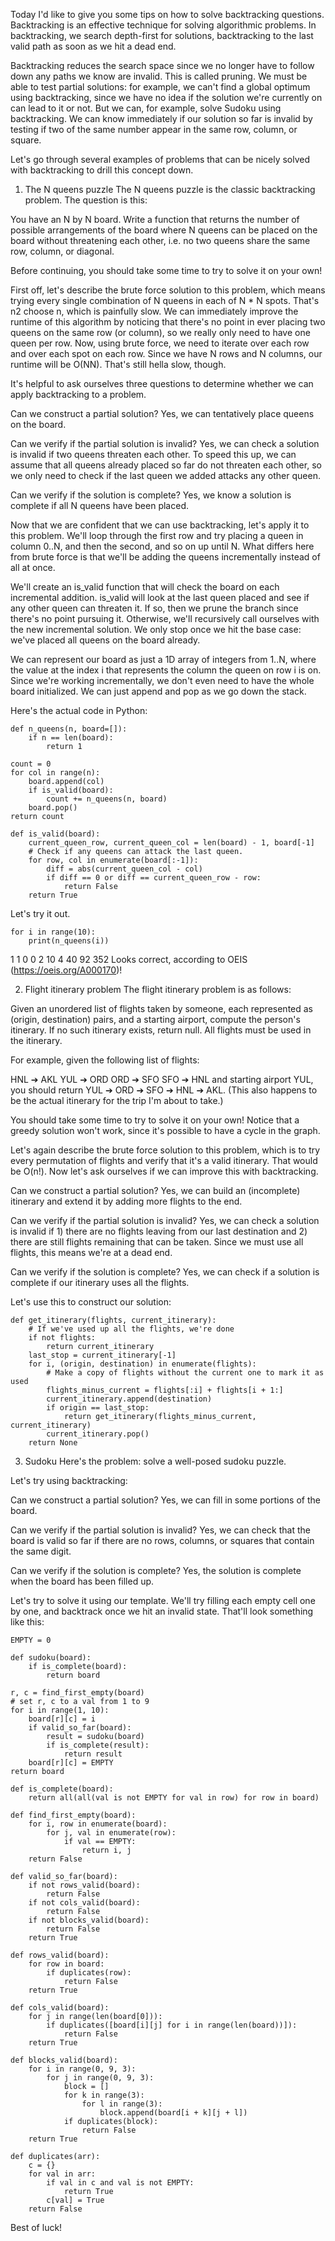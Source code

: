Today I'd like to give you some tips on how to solve backtracking questions. Backtracking is an effective technique for solving algorithmic problems. In backtracking, we search depth-first for solutions, backtracking to the last valid path as soon as we hit a dead end.

Backtracking reduces the search space since we no longer have to follow down any paths we know are invalid. This is called pruning. We must be able to test partial solutions: for example, we can't find a global optimum using backtracking, since we have no idea if the solution we're currently on can lead to it or not. But we can, for example, solve Sudoku using backtracking. We can know immediately if our solution so far is invalid by testing if two of the same number appear in the same row, column, or square.

Let's go through several examples of problems that can be nicely solved with backtracking to drill this concept down.

1. The N queens puzzle
The N queens puzzle is the classic backtracking problem. The question is this:

You have an N by N board. Write a function that returns the number of possible arrangements of the board where N queens can be placed on the board without threatening each other, i.e. no two queens share the same row, column, or diagonal.

Before continuing, you should take some time to try to solve it on your own!

First off, let's describe the brute force solution to this problem, which means trying every single combination of N queens in each of N * N spots. That's n2 choose n, which is painfully slow. We can immediately improve the runtime of this algorithm by noticing that there's no point in ever placing two queens on the same row (or column), so we really only need to have one queen per row. Now, using brute force, we need to iterate over each row and over each spot on each row. Since we have N rows and N columns, our runtime will be O(NN). That's still hella slow, though.

It's helpful to ask ourselves three questions to determine whether we can apply backtracking to a problem.

Can we construct a partial solution?
Yes, we can tentatively place queens on the board.

Can we verify if the partial solution is invalid?
Yes, we can check a solution is invalid if two queens threaten each other. To speed this up, we can assume that all queens already placed so far do not threaten each other, so we only need to check if the last queen we added attacks any other queen.

Can we verify if the solution is complete?
Yes, we know a solution is complete if all N queens have been placed.

Now that we are confident that we can use backtracking, let's apply it to this problem. We'll loop through the first row and try placing a queen in column 0..N, and then the second, and so on up until N. What differs here from brute force is that we'll be adding the queens incrementally instead of all at once.

We'll create an is_valid function that will check the board on each incremental addition. is_valid will look at the last queen placed and see if any other queen can threaten it. If so, then we prune the branch since there's no point pursuing it. Otherwise, we'll recursively call ourselves with the new incremental solution. We only stop once we hit the base case: we've placed all queens on the board already.

We can represent our board as just a 1D array of integers from 1..N, where the value at the index i that represents the column the queen on row i is on. Since we're working incrementally, we don't even need to have the whole board initialized. We can just append and pop as we go down the stack.

Here's the actual code in Python:

    def n_queens(n, board=[]):
        if n == len(board):
            return 1

    count = 0
    for col in range(n):
        board.append(col)
        if is_valid(board):
            count += n_queens(n, board)
        board.pop()
    return count

    def is_valid(board):
        current_queen_row, current_queen_col = len(board) - 1, board[-1]
        # Check if any queens can attack the last queen.
        for row, col in enumerate(board[:-1]):
            diff = abs(current_queen_col - col)
            if diff == 0 or diff == current_queen_row - row:
                return False
        return True
        
Let's try it out.

    for i in range(10):
        print(n_queens(i))
1
1
0
0
2
10
4
40
92
352
Looks correct, according to OEIS (https://oeis.org/A000170)!

2. Flight itinerary problem
The flight itinerary problem is as follows:

Given an unordered list of flights taken by someone, each represented as (origin, destination) pairs, and a starting airport, compute the person's itinerary. If no such itinerary exists, return null. All flights must be used in the itinerary.

For example, given the following list of flights:

HNL ➔ AKL
YUL ➔ ORD
ORD ➔ SFO
SFO ➔ HNL
and starting airport YUL, you should return YUL ➔ ORD ➔ SFO ➔ HNL ➔ AKL. (This also happens to be the actual itinerary for the trip I'm about to take.)

You should take some time to try to solve it on your own! Notice that a greedy solution won't work, since it's possible to have a cycle in the graph.

Let's again describe the brute force solution to this problem, which is to try every permutation of flights and verify that it's a valid itinerary. That would be O(n!). Now let's ask ourselves if we can improve this with backtracking.

Can we construct a partial solution?
Yes, we can build an (incomplete) itinerary and extend it by adding more flights to the end.

Can we verify if the partial solution is invalid?
Yes, we can check a solution is invalid if 1) there are no flights leaving from our last destination and 2) there are still flights remaining that can be taken. Since we must use all flights, this means we're at a dead end.

Can we verify if the solution is complete?
Yes, we can check if a solution is complete if our itinerary uses all the flights.

Let's use this to construct our solution:

    def get_itinerary(flights, current_itinerary):
        # If we've used up all the flights, we're done
        if not flights:
            return current_itinerary
        last_stop = current_itinerary[-1]
        for i, (origin, destination) in enumerate(flights):
            # Make a copy of flights without the current one to mark it as used
            flights_minus_current = flights[:i] + flights[i + 1:]
            current_itinerary.append(destination)
            if origin == last_stop:
                return get_itinerary(flights_minus_current, current_itinerary)
            current_itinerary.pop()
        return None
        
        
3. Sudoku
Here's the problem: solve a well-posed sudoku puzzle.

Let's try using backtracking:

Can we construct a partial solution?
Yes, we can fill in some portions of the board.

Can we verify if the partial solution is invalid?
Yes, we can check that the board is valid so far if there are no rows, columns, or squares that contain the same digit.

Can we verify if the solution is complete?
Yes, the solution is complete when the board has been filled up.

Let's try to solve it using our template. We'll try filling each empty cell one by one, and backtrack once we hit an invalid state. That'll look something like this:

    EMPTY = 0
    
    def sudoku(board):
        if is_complete(board):
            return board

    r, c = find_first_empty(board)
    # set r, c to a val from 1 to 9
    for i in range(1, 10):
        board[r][c] = i
        if valid_so_far(board):
            result = sudoku(board)
            if is_complete(result):
                return result
        board[r][c] = EMPTY
    return board

    def is_complete(board):
        return all(all(val is not EMPTY for val in row) for row in board)
    
    def find_first_empty(board):
        for i, row in enumerate(board):
            for j, val in enumerate(row):
                if val == EMPTY:
                    return i, j
        return False
    
    def valid_so_far(board):
        if not rows_valid(board):
            return False
        if not cols_valid(board):
            return False
        if not blocks_valid(board):
            return False
        return True
    
    def rows_valid(board):
        for row in board:
            if duplicates(row):
                return False
        return True
    
    def cols_valid(board):
        for j in range(len(board[0])):
            if duplicates([board[i][j] for i in range(len(board))]):
                return False
        return True
    
    def blocks_valid(board):
        for i in range(0, 9, 3):
            for j in range(0, 9, 3):
                block = []
                for k in range(3):
                    for l in range(3):
                        block.append(board[i + k][j + l])
                if duplicates(block):
                    return False
        return True
    
    def duplicates(arr):
        c = {}
        for val in arr:
            if val in c and val is not EMPTY:
                return True
            c[val] = True
        return False

Best of luck!
